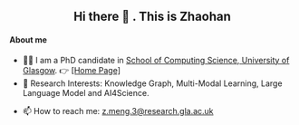 <!-- ### Hi there <a href="https://www.gautamkrishnar.com/"><img src="https://media.giphy.com/media/hvRJCLFzcasrR4ia7z/giphy.gif" width="5%"></a>-->
<h2 align="center">Hi there 👋 . This is Zhaohan</h2>
<!-- - This is the place where I opensource stuff :rofl:-->

#### About me
- 👨‍🎓 I am a PhD candidate in [School of Computing Science, University of Glasgow](https://www.gla.ac.uk/schools/computing/research/researchsections/ida-section/). 👉 [[Home Page]](https://www.gla.ac.uk/pgrs/zhaohanmeng/)
- 🔭 Research Interests: Knowledge Graph, Multi-Modal Learning, Large Language Model and AI4Science.
<!-- - If you are interested in my field of work, any form of **collaboration and communication** is welcome. -->
- 📫 How to reach me: z.meng.3@research.gla.ac.uk
